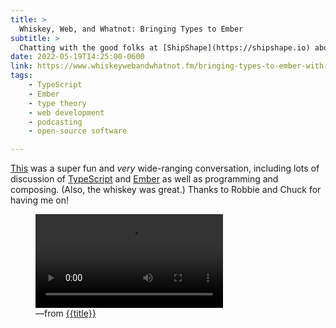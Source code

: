 ```yaml
---
title: >
  Whiskey, Web, and Whatnot: Bringing Types to Ember
subtitle: >
  Chatting with the good folks at [ShipShape](https://shipshape.io) about TypeScript, Ember, composing, whiskey, and more.
date: 2022-05-19T14:25:00-0600
link: https://www.whiskeywebandwhatnot.fm/bringing-types-to-ember-with-chris-krycho/
tags:
    - TypeScript
    - Ember
    - type theory
    - web development
    - podcasting
    - open-source software

---
```


[This]({{link}}) was a super fun and *very* wide-ranging conversation, including lots of discussion of [TypeScript][ts] and [Ember][e] as well as programming and composing. (Also, the whiskey was great.) Thanks to Robbie and Chuck for having me on!

<figure class="embed">
<video controls src="https://cdn.chriskrycho.com/file/chriskrycho-com/images/wwaw%20preview.mp4"></video>
<figcaption>—from <a href="{{link}}">{{title}}</a></figcaption>
</figure>

[ts]: https://www.typescriptlang.org
[e]: https://emberjs.com


